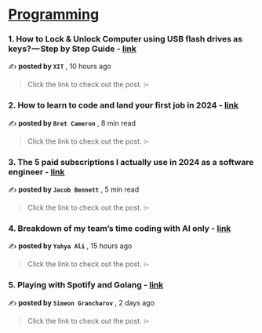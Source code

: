 
<h1><a href=https://medium.com/tag/programming/recommended target="_blank" rel="noopener noreferrer">Programming</a></h1>
<h3>1. How to Lock & Unlock Computer using USB flash drives as keys? — Step by Step Guide - <a href=https://medium.com/@x-it/how-to-lock-unlock-computer-using-usb-flash-drives-as-keys-step-by-step-guide-e2c5634914df?source=tag_recommended_feed---------0-84----------programming----------0fba1732_8f59_4712_b5d2_86e05a0c4ede------- target="_blank" rel="noopener noreferrer">link</a></h3>

✍️ **posted by `XIT`** <date> , 10 hours ago</date>

<blockquote>Click the link to check out the post. ⌲</blockquote>

<h3>2. How to learn to code and land your first job in 2024 - <a href=https://medium.com/gitconnected/how-to-learn-to-code-and-land-your-first-job-in-2024-81673774788a?source=tag_recommended_feed---------1-107----------programming----------0fba1732_8f59_4712_b5d2_86e05a0c4ede------- target="_blank" rel="noopener noreferrer">link</a></h3>

✍️ **posted by `Bret Cameron`** <date> , 8 min read</date>

<blockquote>Click the link to check out the post. ⌲</blockquote>

<h3>3. The 5 paid subscriptions I actually use in 2024 as a software engineer - <a href=https://medium.com/gitconnected/the-5-paid-subscriptions-i-actually-use-in-2024-as-a-software-engineer-edd9949df58b?source=tag_recommended_feed---------2-85----------programming----------0fba1732_8f59_4712_b5d2_86e05a0c4ede------- target="_blank" rel="noopener noreferrer">link</a></h3>

✍️ **posted by `Jacob Bennett`** <date> , 5 min read</date>

<blockquote>Click the link to check out the post. ⌲</blockquote>

<h3>4. Breakdown of my team’s time coding with AI only - <a href=https://medium.com/@yahyaali.se/breakdown-of-my-teams-time-coding-with-ai-only-cd3e4525e742?source=tag_recommended_feed---------3-84----------programming----------0fba1732_8f59_4712_b5d2_86e05a0c4ede------- target="_blank" rel="noopener noreferrer">link</a></h3>

✍️ **posted by `Yahya Ali`** <date> , 15 hours ago</date>

<blockquote>Click the link to check out the post. ⌲</blockquote>

<h3>5. Playing with Spotify and Golang - <a href=https://medium.com/towardsdev/playing-with-spotify-and-golang-585154704b5d?source=tag_recommended_feed---------4-107----------programming----------0fba1732_8f59_4712_b5d2_86e05a0c4ede------- target="_blank" rel="noopener noreferrer">link</a></h3>

✍️ **posted by `Simeon Grancharov`** <date> , 2 days ago</date>

<blockquote>Click the link to check out the post. ⌲</blockquote>


